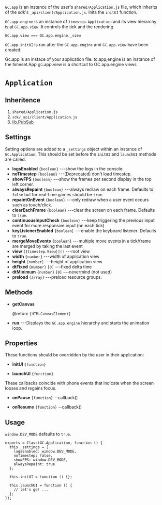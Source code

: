 `GC.app` is an instance of the user's `shared/Application.js` file,
which inherits of the sdk's `_api/client/Application.js`. Inits the `initUI` function.

`GC.app.engine` is an instance of `timestep.Application` and
its view hierarchy is at `GC.app.view`. It controls the tick
and the rendering.

`GC.app.view === GC.app.engine._view`

`GC.app.initUI` is run after the `GC.app.engine` and
`GC.app.view` have been created.


Gc.app is an instace of your application file.
tc.app,engine is an instance of the timeset.App
gc.app.view is a shortcut to GC.app.engine views

# `Application`

## Inheritence

1. `shared/Application.js`
2. `sdk/_api/client/Application.js`
3. [lib.PubSub](../lib/pubsub.md)


## Settings

Setting options are added to a `_settings` object within an
instance of `GC.Application`. This should be set before the
`initUI` and `launchUI` methods are called.

* __logsEnabled__ `{boolean}` ---show the logs in the console.
* __noTimestep__ `{boolean}` ---(Deprecated) don't load timestep.
* __showFPS__ `{boolean}` ---show the frames per second display in the top left corner.
* __alwaysRepaint__ `{boolean}` ---always redraw on each frame. Defaults to `false` but for real-time games should be `true`.
* __repaintOnEvent__ `{boolean}` ---only redraw when a user event occurs such as touch/click.
* __clearEachFrame__ `{boolean}` ---clear the screen on each frame. Defaults to `true`.
* __continuousInputCheck__ `{boolean}` ---keep triggering the previous input event for more responsive input (on each tick)
* __keyListenerEnabled__ `{boolean}` ---enable the keyboard listener. Defaults to `true`.
* __mergeMoveEvents__ `{boolean}` ---multiple move events in a tick/frame are merged by taking the last event
* __view__ `[{timestep.View}]()` ---root view
* __width__ `{number}` ---width of application view
* __height__ `{number}` ---height of application view
* __dtFixed__ `{number}` `[0]` ---fixed delta time
* __dtMinimum__ `{number}` `[0]` ---nevermind (not used)
* __preload__ `{array}` ---preload resource groups.


## Methods

* __getCanvas__

	@return `{HTMLCanvasElement}`

* __run__ ---Displays the `GC.app.engine` hierarchy and starts the animation loop.

## Properties

These functions should be overridden by the user in their application:

* __initUI__ `{function}`

* __launchUI__ `{function}`


These callbacks coincide with phone events that indicate
when the screen looses and regains focus.

* __onPause__ `{function}` --callback()

* __onResume__ `{function}` --callback()


## Usage

`window.DEV_MODE` defaults to `true`.

~~~
exports = Class(GC.Application, function () {
  this._settings = {
    logsEnabled: window.DEV_MODE,
	noTimestep: false,
	showFPS: window.DEV_MODE,
	alwaysRepaint: true
  };

  this.initUI = function () {};

  this.launchUI = function () {
    // let's go! ...
  };
});
~~~
